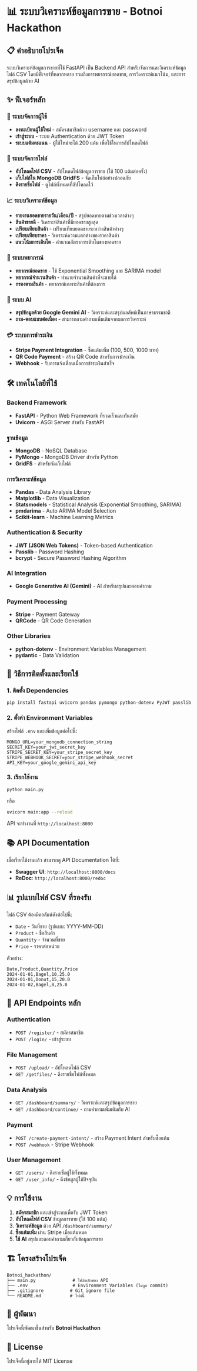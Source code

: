 # 📊 ระบบวิเคราะห์ข้อมูลการขาย - Botnoi Hackathon

## 📋 คำอธิบายโปรเจ็ค

ระบบวิเคราะห์ข้อมูลการขายที่ใช้ FastAPI เป็น Backend API สำหรับจัดการและวิเคราะห์ข้อมูลไฟล์ CSV โดยมีฟีเจอร์ที่หลากหลาย รวมถึงการพยากรณ์ยอดขาย, การวิเคราะห์แนวโน้ม, และการสรุปข้อมูลด้วย AI

## ✨ ฟีเจอร์หลัก

### 👤 ระบบจัดการผู้ใช้
- **ลงทะเบียนผู้ใช้ใหม่** - สมัครสมาชิกด้วย username และ password
- **เข้าสู่ระบบ** - ระบบ Authentication ด้วย JWT Token
- **ระบบแต้มคะแนน** - ผู้ใช้ใหม่จะได้ 200 แต้ม เพื่อใช้ในการอัปโหลดไฟล์

### 📂 ระบบจัดการไฟล์
- **อัปโหลดไฟล์ CSV** - อัปโหลดไฟล์ข้อมูลการขาย (ใช้ 100 แต้มต่อครั้ง)
- **เก็บไฟล์ใน MongoDB GridFS** - จัดเก็บไฟล์อย่างปลอดภัย
- **ดึงรายชื่อไฟล์** - ดูไฟล์ทั้งหมดที่อัปโหลดไว้

### 📈 ระบบวิเคราะห์ข้อมูล
- **รายงานยอดขายรายวัน/เดือน/ปี** - สรุปยอดขายตามช่วงเวลาต่างๆ
- **สินค้าขายดี** - วิเคราะห์สินค้าที่มียอดขายสูงสุด
- **เปรียบเทียบสินค้า** - เปรียบเทียบยอดขายระหว่างสินค้าต่างๆ
- **เปรียบเทียบราคา** - วิเคราะห์ความแตกต่างของราคาสินค้า
- **แนวโน้มการเติบโต** - คำนวณอัตราการเติบโตของยอดขาย

### 🔮 ระบบพยากรณ์
- **พยากรณ์ยอดขาย** - ใช้ Exponential Smoothing และ SARIMA model
- **พยากรณ์จำนวนสินค้า** - ทำนายจำนวนสินค้าที่จะขายได้
- **กรองตามสินค้า** - พยากรณ์เฉพาะสินค้าที่ต้องการ

### 🤖 ระบบ AI
- **สรุปข้อมูลด้วย Google Gemini AI** - วิเคราะห์และสรุปผลลัพธ์เป็นภาษาธรรมชาติ
- **ถาม-ตอบแบบต่อเนื่อง** - สามารถถามคำถามเพิ่มเติมจากผลการวิเคราะห์

### 💳 ระบบการชำระเงิน
- **Stripe Payment Integration** - ซื้อแต้มเพิ่ม (100, 500, 1000 บาท)
- **QR Code Payment** - สร้าง QR Code สำหรับการชำระเงิน
- **Webhook** - รับการแจ้งเตือนเมื่อการชำระเงินสำเร็จ

## 🛠️ เทคโนโลยีที่ใช้

### Backend Framework
- **FastAPI** - Python Web Framework ที่รวดเร็วและทันสมัย
- **Uvicorn** - ASGI Server สำหรับ FastAPI

### ฐานข้อมูล
- **MongoDB** - NoSQL Database
- **PyMongo** - MongoDB Driver สำหรับ Python
- **GridFS** - สำหรับจัดเก็บไฟล์

### การวิเคราะห์ข้อมูล
- **Pandas** - Data Analysis Library
- **Matplotlib** - Data Visualization
- **Statsmodels** - Statistical Analysis (Exponential Smoothing, SARIMA)
- **pmdarima** - Auto ARIMA Model Selection
- **Scikit-learn** - Machine Learning Metrics

### Authentication & Security
- **JWT (JSON Web Tokens)** - Token-based Authentication
- **Passlib** - Password Hashing
- **bcrypt** - Secure Password Hashing Algorithm

### AI Integration
- **Google Generative AI (Gemini)** - AI สำหรับสรุปและตอบคำถาม

### Payment Processing
- **Stripe** - Payment Gateway
- **QRCode** - QR Code Generation

### Other Libraries
- **python-dotenv** - Environment Variables Management
- **pydantic** - Data Validation

## 🚀 วิธีการติดตั้งและเรียกใช้

### 1. ติดตั้ง Dependencies

```bash
pip install fastapi uvicorn pandas pymongo python-dotenv PyJWT passlib bcrypt python-multipart matplotlib statsmodels pmdarima scikit-learn qrcode stripe google-generativeai
```

### 2. ตั้งค่า Environment Variables

สร้างไฟล์ `.env` และเพิ่มข้อมูลต่อไปนี้:

```env
MONGO_URL=your_mongodb_connection_string
SECRET_KEY=your_jwt_secret_key
STRIPE_SECRET_KEY=your_stripe_secret_key
STRIPE_WEBHOOK_SECRET=your_stripe_webhook_secret
API_KEY=your_google_gemini_api_key
```

### 3. เรียกใช้งาน

```bash
python main.py
```

หรือ

```bash
uvicorn main:app --reload
```

API จะทำงานที่ `http://localhost:8000`

## 📚 API Documentation

เมื่อเรียกใช้งานแล้ว สามารถดู API Documentation ได้ที่:
- **Swagger UI**: `http://localhost:8000/docs`
- **ReDoc**: `http://localhost:8000/redoc`

## 📊 รูปแบบไฟล์ CSV ที่รองรับ

ไฟล์ CSV ต้องมีคอลัมน์ดังต่อไปนี้:
- `Date` - วันที่ขาย (รูปแบบ: YYYY-MM-DD)
- `Product` - ชื่อสินค้า
- `Quantity` - จำนวนที่ขาย
- `Price` - ราคาต่อหน่วย

ตัวอย่าง:
```csv
Date,Product,Quantity,Price
2024-01-01,Bagel,10,25.0
2024-01-01,Donut,15,20.0
2024-01-02,Bagel,8,25.0
```

## 🔑 API Endpoints หลัก

### Authentication
- `POST /register/` - สมัครสมาชิก
- `POST /login/` - เข้าสู่ระบบ

### File Management
- `POST /upload/` - อัปโหลดไฟล์ CSV
- `GET /getfiles/` - ดึงรายชื่อไฟล์ทั้งหมด

### Data Analysis
- `GET /dashboard/summary/` - วิเคราะห์และสรุปข้อมูลการขาย
- `GET /dashboard/continue/` - ถามคำถามเพิ่มเติมกับ AI

### Payment
- `POST /create-payment-intent/` - สร้าง Payment Intent สำหรับซื้อแต้ม
- `POST /webhook` - Stripe Webhook

### User Management
- `GET /users/` - ดึงรายชื่อผู้ใช้ทั้งหมด
- `GET /user_info/` - ดึงข้อมูลผู้ใช้ปัจจุบัน

## 💡 การใช้งาน

1. **สมัครสมาชิก** และเข้าสู่ระบบเพื่อรับ JWT Token
2. **อัปโหลดไฟล์ CSV** ข้อมูลการขาย (ใช้ 100 แต้ม)
3. **วิเคราะห์ข้อมูล** ด้วย API `/dashboard/summary/`
4. **ซื้อแต้มเพิ่ม** ผ่าน Stripe เมื่อแต้มหมด
5. **ใช้ AI** สรุปและตอบคำถามเกี่ยวกับข้อมูลการขาย

## 🏗️ โครงสร้างโปรเจ็ค

```
Botnoi_hackathon/
├── main.py              # ไฟล์หลักของ API
├── .env                 # Environment Variables (ไม่ถูก commit)
├── .gitignore          # Git ignore file
└── README.md           # ไฟล์นี้
```

## 👥 ผู้พัฒนา

โปรเจ็คนี้พัฒนาขึ้นสำหรับ **Botnoi Hackathon**

## 📄 License

โปรเจ็คนี้อยู่ภายใต้ MIT License 